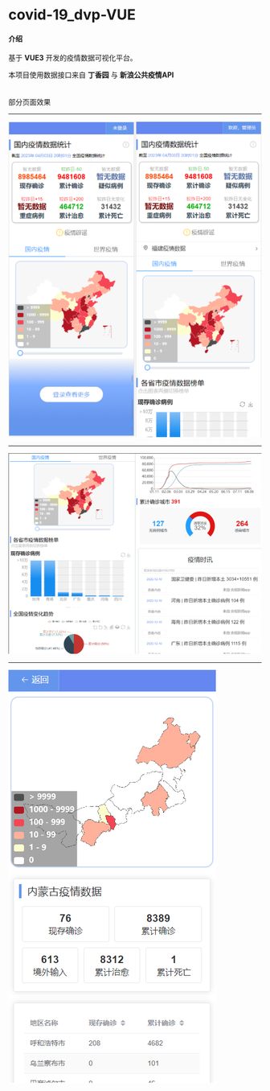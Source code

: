 # covid-19_dvp-VUE

#### 介绍
基于 **VUE3** 开发的疫情数据可视化平台。

本项目使用数据接口来自 **丁香园** 与 **新浪公共疫情API** 
<br/>
<br/><br/>
部分页面效果
<hr/>
<img src="https://github.com/uctttt/covid-19_dvp-VUE/blob/master/demonstration/main.png">
<hr/>
<img src="https://github.com/uctttt/covid-19_dvp-VUE/blob/master/demonstration/RefImg1.png">
<hr/>
<img src="https://github.com/uctttt/covid-19_dvp-VUE/blob/master/demonstration/RefImg2.png">
